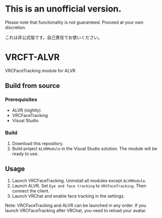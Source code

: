 # This is an unofficial version.
Please note that functionality is not guaranteed. Proceed at your own discretion.

これは非公式版です。自己責任でお使いください。

# VRCFT-ALVR

VRCFaceTracking module for ALVR

## Build from source

### Prerequisites

* ALVR (nightly)
* VRCFaceTracking
* Visual Studio

### Build

1. Download this repository.
2. Build project `ALVRModule` in the Visual Studio solution. The module will be ready to use.

## Usage

1. Launch VRCFaceTracking. Uninstall all modules except `ALVRModule`.
2. Launch ALVR. Set `Eye and face tracking` to `VRCFaceTracking`. Then connect the client.
3. Launch VRChat and enable face tracking in the settings.

Note: VRCFaceTracking and ALVR can be launched in any order. If you launch VRCFaceTracking after VRChat, you need to reload your avatar.
